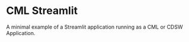 # CML Streamlit

A minimal example of a Streamlit application running as a CML or CDSW Application.
